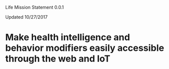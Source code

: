 Life Mission Statement 0.0.1

Updated 10/27/2017

# Make health intelligence and behavior modifiers easily accessible through the web and IoT

